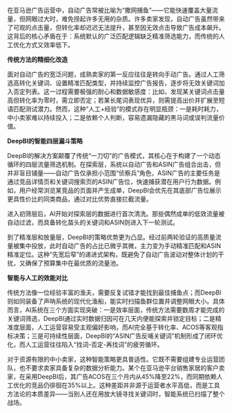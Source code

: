 在亚马逊广告运营中，自动广告常被比喻为“撒网捕鱼”——它能快速覆盖大量流量，但网眼过大时，难免捞起许多无用的杂质。许多卖家发现，自动广告虽然带来了可观的点击量，但转化率却迟迟无法提升，甚至因无效点击导致广告成本飙升。这背后的核心矛盾在于：系统默认的广泛匹配逻辑缺乏精准筛选能力，而传统的人工优化方式又效率低下。

**传统方法的精细化改造**

面对自动广告的宽泛问题，成熟卖家的第一反应往往是转向手动广告。通过人工筛选高转化关键词、设置精准匹配类型，并持续监控广告报告，逐步将无效关键词加入否定列表。这一过程需要极强的耐心和数据敏感度：比如，发现某关键词点击量高但转化率为零时，需立即否定；若某长尾词表现优异，则需提高出价并扩展至短语匹配测试潜力。然而，这种“人工+经验”的模式存在明显瓶颈：一是耗时耗力，中小卖家难以持续投入；二是依赖个人判断，容易遗漏隐藏的黑马词或误判流量价值。

**DeepBI的智能四层漏斗策略**

DeepBI的解决方案颠覆了传统“一刀切”的广告模式，其核心在于构建了一个动态循环的四层流量筛选机制。在探索层，系统以自动广告和ASIN广告组合出击，但并非盲目铺量——自动广告仅承担小范围“侦察兵”角色，ASIN广告的主要任务是通过竞品详情页和关键词搜索页的ASIN广告位，快速捕获潜在用户行为数据。例如，用户经常浏览某竞品的页面并产生成单，DeepBI会优先在其底部广告位展示更具性价比的同类商品，通过对比优势直接拦截流量。

进入初筛层后，AI开始对探索层的数据进行首次清洗。那些偶然成单的低效流量被自动过滤，而具备转化苗头的关键词和ASIN则进入下一轮测试。

到了精准层和放量层，DeepBI的策略优势更为凸显。经过前两轮验证的高质量流量被集中投放，此时自动广告的占比已微乎其微，主力变为手动精准匹配和ASIN精准定位。这种“先宽后窄”的递进式架构，既避免了自动广告波动对整体计划的干扰，又确保了预算集中在最优质的流量池。

**智能与人工的效能对比**

传统方法像一位经验丰富的渔夫，需要反复试错才能找到最佳捕鱼点；而DeepBI则如同装备了声呐系统的现代化渔船，能实时扫描鱼群位置并调整网眼大小。具体而言，AI系统在三个方面实现突破：一是效率层面，传统方法需要数周才能完成的关键词筛选，DeepBI通过实时数据归因可在几天内便能探索并锁定目标；二是精准度层面，人工运营容易受主观偏好影响，而AI完全基于转化率、ACOS等客观指标决策；三是可持续性层面，DeepBI的“ASIN广告反哺关键词”机制形成了闭环优化，而人工运营往往陷入“找词-否定-再找词”的疲劳循环。

对于资源有限的中小卖家，这种智能策略更具普适性。它既不需要组建专业运营团队，也不要求卖家具备复杂的数据分析能力。某个在亚马逊平台销售家居的客户卖家，在采用DeepBI后，其广告ACOS在三个月内从45%降至22%，而同期依赖人工优化的竞品仍徘徊在35%以上。这种差距并非源于运营者水平高低，而是工具方法论的本质差异——当别人还在用放大镜寻找关键词时，智能系统已扫描了整个战场。